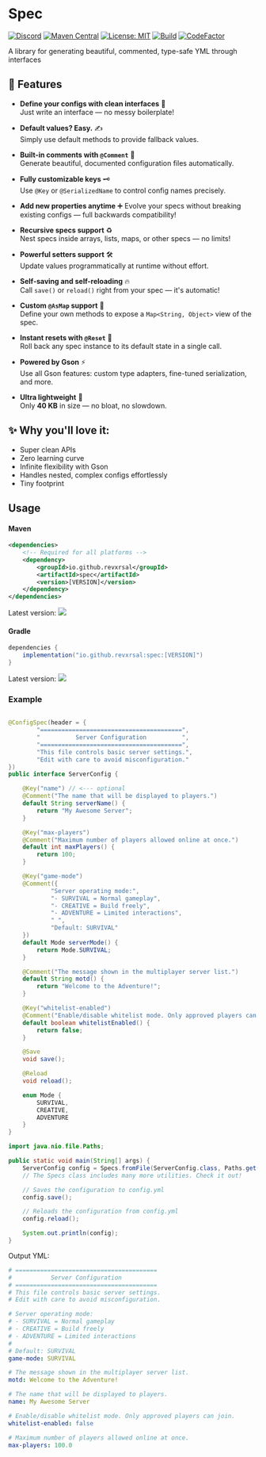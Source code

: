 # Spec

[![Discord](https://discord.com/api/guilds/939962855476846614/widget.png)](https://discord.gg/pEGGF785zp)
[![Maven Central](https://img.shields.io/maven-metadata/v/https/repo1.maven.org/maven2/io/github/revxrsal/spec/maven-metadata.xml.svg?label=maven%20central&colorB=brightgreen)](https://search.maven.org/artifact/io.github.revxrsal/spec)
[![License: MIT](https://img.shields.io/badge/License-MIT-yellow.svg)](https://opensource.org/licenses/MIT)
[![Build](https://github.com/Revxrsal/spec/actions/workflows/gradle.yml/badge.svg)](https://github.com/Revxrsal/spec/actions/workflows/gradle.yml)
[![CodeFactor](https://www.codefactor.io/repository/github/revxrsal/spec/badge)](https://www.codefactor.io/repository/github/revxrsal/spec)

A library for generating beautiful, commented, type-safe YML through interfaces

## 🚀 Features

- **Define your configs with clean interfaces** 🎨  
  Just write an interface — no messy boilerplate!

- **Default values? Easy.** ✍️  
  Simply use default methods to provide fallback values.

- **Built-in comments with `@Comment`** 💬  
  Generate beautiful, documented configuration files automatically.

- **Fully customizable keys** 🗝️  
  Use `@Key` or `@SerializedName` to control config names precisely.

- **Add new properties anytime** ➕
  Evolve your specs without breaking existing configs — full backwards compatibility!

- **Recursive specs support** ♻️  
  Nest specs inside arrays, lists, maps, or other specs — no limits!

- **Powerful setters support** 🛠️  
  Update values programmatically at runtime without effort.

- **Self-saving and self-reloading** 🔥  
  Call `save()` or `reload()` right from your spec — it's automatic!

- **Custom `@AsMap` support** 📜  
  Define your own methods to expose a `Map<String, Object>` view of the spec.

- **Instant resets with `@Reset`** 🔄  
  Roll back any spec instance to its default state in a single call.

- **Powered by Gson** ⚡  
  Use all Gson features: custom type adapters, fine-tuned serialization, and more.

- **Ultra lightweight** 🧹  
  Only **40 KB** in size — no bloat, no slowdown.

## ✨ Why you'll love it:

- Super clean APIs
- Zero learning curve
- Infinite flexibility with Gson
- Handles nested, complex configs effortlessly
- Tiny footprint

## Usage

#### Maven

```xml
<dependencies>
    <!-- Required for all platforms -->
    <dependency>
        <groupId>io.github.revxrsal</groupId>
        <artifactId>spec</artifactId>
        <version>[VERSION]</version>
    </dependency>
</dependencies>
```

Latest version: ![](https://img.shields.io/maven-metadata/v/https/repo1.maven.org/maven2/io/github/revxrsal/spec/maven-metadata.xml.svg?label=maven%20central\&colorB=brightgreen)

#### Gradle

```groovy
dependencies {
    implementation("io.github.revxrsal:spec:[VERSION]")
}
```

Latest version: ![](https://img.shields.io/maven-metadata/v/https/repo1.maven.org/maven2/io/github/revxrsal/spec/maven-metadata.xml.svg?label=maven%20central\&colorB=brightgreen)

### Example

```java

@ConfigSpec(header = {
        "========================================",
        "          Server Configuration          ",
        "========================================",
        "This file controls basic server settings.",
        "Edit with care to avoid misconfiguration."
})
public interface ServerConfig {

    @Key("name") // <--- optional
    @Comment("The name that will be displayed to players.")
    default String serverName() {
        return "My Awesome Server";
    }

    @Key("max-players")
    @Comment("Maximum number of players allowed online at once.")
    default int maxPlayers() {
        return 100;
    }

    @Key("game-mode")
    @Comment({
            "Server operating mode:",
            "- SURVIVAL = Normal gameplay",
            "- CREATIVE = Build freely",
            "- ADVENTURE = Limited interactions",
            " ",
            "Default: SURVIVAL"
    })
    default Mode serverMode() {
        return Mode.SURVIVAL;
    }

    @Comment("The message shown in the multiplayer server list.")
    default String motd() {
        return "Welcome to the Adventure!";
    }

    @Key("whitelist-enabled")
    @Comment("Enable/disable whitelist mode. Only approved players can join.")
    default boolean whitelistEnabled() {
        return false;
    }

    @Save
    void save();

    @Reload
    void reload();

    enum Mode {
        SURVIVAL,
        CREATIVE,
        ADVENTURE
    }
}
```

```java
import java.nio.file.Paths;

public static void main(String[] args) {
    ServerConfig config = Specs.fromFile(ServerConfig.class, Paths.get("server.yml"));
    // The Specs class includes many more utilities. Check it out!

    // Saves the configuration to config.yml
    config.save();

    // Reloads the configuration from config.yml
    config.reload();

    System.out.println(config);
}
```

Output YML:

```yml
# ========================================
#           Server Configuration          
# ========================================
# This file controls basic server settings.
# Edit with care to avoid misconfiguration.

# Server operating mode:
# - SURVIVAL = Normal gameplay
# - CREATIVE = Build freely
# - ADVENTURE = Limited interactions
#  
# Default: SURVIVAL
game-mode: SURVIVAL

# The message shown in the multiplayer server list.
motd: Welcome to the Adventure!

# The name that will be displayed to players.
name: My Awesome Server

# Enable/disable whitelist mode. Only approved players can join.
whitelist-enabled: false

# Maximum number of players allowed online at once.
max-players: 100.0
```
